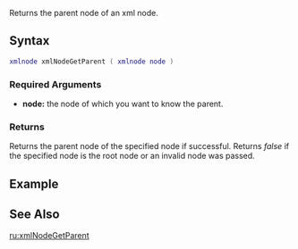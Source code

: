 Returns the parent node of an xml node.

Syntax
------

``` lua
xmlnode xmlNodeGetParent ( xmlnode node )
```

### Required Arguments

-   **node:** the node of which you want to know the parent.

### Returns

Returns the parent node of the specified node if successful. Returns *false* if the specified node is the root node or an invalid node was passed.

Example
-------

See Also
--------

[ru:xmlNodeGetParent](/docs/ru:xmlnodegetparent.md "wikilink")
